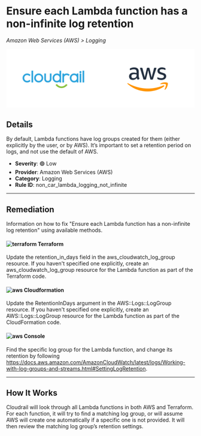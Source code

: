 # Ensure each Lambda function has a non-infinite log retention

*Amazon Web Services (AWS) > Logging*

![Cloudrail and Amazon Web Services (AWS) logos](../images/cloudrail_aws.png)

## Details
By default, Lambda functions have log groups created for them (either explicitly by the user, or by AWS). It’s important to set a retention period on logs, and not use the default of AWS.

- **Severity**: 🟢 Low
- **Provider**: Amazon Web Services (AWS)
- **Category**: Logging
- **Rule ID**: non_car_lambda_logging_not_infinite

---

## Remediation
Information on how to fix "Ensure each Lambda function has a non-infinite log retention" using available methods.


####  <img src="../_media/emojis/terraform.png" alt="terraform" width="20"/>  Terraform
Update the retention_in_days field in the aws_cloudwatch_log_group resource. If you haven't specified one explicitly, create an aws_cloudwatch_log_group resource for the Lambda function as part of the Terraform code.








#### <img src="../_media/emojis/aws.png" alt="aws" width="20"/> Cloudformation
Update the RetentionInDays argument in the AWS::Logs::LogGroup resource. If you haven't specified one explicitly, create an AWS::Logs::LogGroup resource for the Lambda function as part of the CloudFormation code.



####  <img src="../_media/emojis/aws.png" alt="aws" width="20"/> Console
Find the specific log group for the Lambda function, and change its retention by following <https://docs.aws.amazon.com/AmazonCloudWatch/latest/logs/Working-with-log-groups-and-streams.html#SettingLogRetention>.




---

## How It Works
Cloudrail will look through all Lambda functions in both AWS and Terraform. For each function, it will try to find a matching log group, or will assume AWS will create one automatically if a specific one is not provided. It will then review the matching log group’s retention settings.